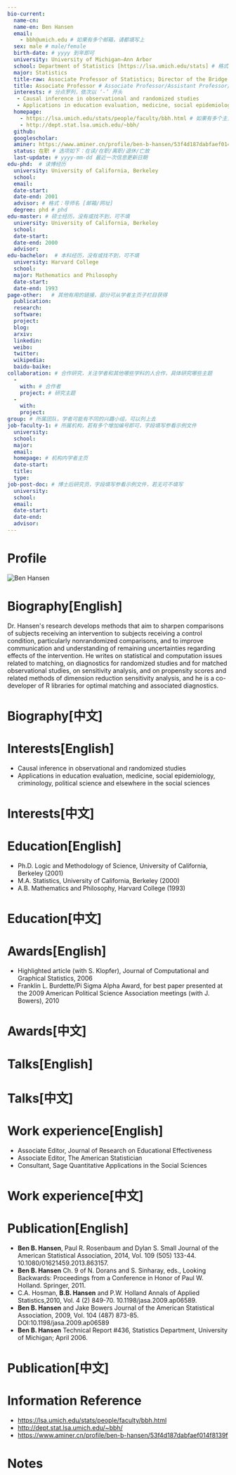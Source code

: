 ```yaml
---
bio-current:
  name-cn: 
  name-en: Ben Hansen
  email: 
    - bbh@umich.edu # 如果有多个邮箱，请都填写上
  sex: male # male/female
  birth-date: # yyyy 到年即可
  university: University of Michigan—Ann Arbor 
  school: Department of Statistics [https://lsa.umich.edu/stats] # 格式：学院名称[学院官网链接]
  major: Statistics
  title-raw: Associate Professor of Statistics; Director of the Bridge Program; Research Associate, Survey Research Center, Institute for Social Research # 主页原始字符串
  title: Associate Professor # Associate Professor/Assistant Professor/Professor
  interests: # 分点罗列，依次以 ‘-’ 开头
   - Causal inference in observational and randomized studies
   - Applications in education evaluation, medicine, social epidemiology, criminology, political science and elsewhere in the social sciences
  homepage: 
    - https://lsa.umich.edu/stats/people/faculty/bbh.html # 如果有多个主页，请都填写上
    - http://dept.stat.lsa.umich.edu/~bbh/
  github: 
  googlescholar:  
  aminer: https://www.aminer.cn/profile/ben-b-hansen/53f4d187dabfaef014f8139f # 从这里查找 https://www.aminer.org/search/person
  status: 在职 # 选项如下：在读/在职/离职/退休/亡故
  last-update: # yyyy-mm-dd 最近一次信息更新日期
edu-phd:  # 读博经历
  university: University of California, Berkeley
  school: 
  email: 
  date-start: 
  date-end: 2001
  advisor: # 格式：导师名 [邮箱/网址]
  degree: phd # phd
edu-master: # 硕士经历，没有或找不到，可不填
  university: University of California, Berkeley
  school: 
  date-start: 
  date-end: 2000
  advisor:
edu-bachelor:  # 本科经历，没有或找不到，可不填
  university: Harvard College
  school: 
  major: Mathematics and Philosophy
  date-start: 
  date-end: 1993
page-other:   # 其他有用的链接，部分可从学者主页子栏目获得
  publication: 
  research: 
  software: 
  project: 
  blog: 
  arxiv: 
  linkedin: 
  weibo:
  twitter:
  wikipedia:
  baidu-baike:
collaboration: # 合作研究，关注学者和其他哪些学科的人合作，具体研究哪些主题
  - 
    with: # 合作者
    project: # 研究主题
  - 
    with: 
    project: 
group: # 所属团队，学者可能有不同的兴趣小组，可以列上去
job-faculty-1: # 所属机构，若有多个增加编号即可，字段填写参看示例文件
  university: 
  school: 
  major: 
  email: 
  homepage: # 机构内学者主页
  date-start: 
  title: 
  type: 
job-post-doc: # 博士后研究员，字段填写参看示例文件，若无可不填写
  university: 
  school: 
  email: 
  date-start: 
  date-end: 
  advisor: 
---
```


# Profile

![Ben Hansen](https://lsa.umich.edu/content/michigan-lsa/stats/en/people/faculty/bbh/jcr:content/profileImage.transform/profile_square/image.jpg)

# Biography[English]

Dr. Hansen's research develops methods that aim to sharpen comparisons of subjects receiving an intervention to subjects receiving a control condition, particularly nonrandomized comparisons, and to improve communication and understanding of remaining uncertainties regarding effects of the intervention. He writes on statistical and computation issues related to matching, on diagnostics for randomized studies and for matched observational studies, on sensitivity analysis, and on propensity scores and related methods of dimension reduction sensitivity analysis, and he is a co-developer of R libraries for optimal matching and associated diagnostics.

# Biography[中文]

# Interests[English]

 - Causal inference in observational and randomized studies
 - Applications in education evaluation, medicine, social epidemiology, criminology, political science and elsewhere in the social sciences

# Interests[中文]

# Education[English]

 - Ph.D. Logic and Methodology of Science, University of California, Berkeley (2001)
 - M.A. Statistics, University of California, Berkeley (2000)
 - A.B. Mathematics and Philosophy, Harvard College (1993)

# Education[中文]

# Awards[English]

 - Highlighted article (with S. Klopfer), Journal of Computational and Graphical Statistics, 2006
 - Franklin L. Burdette/Pi Sigma Alpha Award, for best paper presented at the 2009 American Political Science Association meetings (with J. Bowers), 2010

# Awards[中文]

# Talks[English]

# Talks[中文]

# Work experience[English]

 - Associate Editor, Journal of Research on Educational Effectiveness
 - Associate Editor, The American Statistician
 - Consultant, Sage Quantitative Applications in the Social Sciences

# Work experience[中文]

# Publication[English]

 - **Ben B. Hansen**, Paul R. Rosenbaum and Dylan S. Small Journal of the American Statistical Association, 2014, Vol. 109 (505) 133-44. 10.1080/01621459.2013.863157.
 - **Ben B. Hansen** Ch. 9 of N. Dorans and S. Sinharay, eds., Looking Backwards: Proceedings from a Conference in Honor of Paul W. Holland. Springer, 2011.
 - C.A. Hosman, **B.B. Hansen** and P.W. Holland Annals of Applied Statistics,2010, Vol. 4 (2) 849-70. 10.1198/jasa.2009.ap06589.
 - **Ben B. Hansen** and Jake Bowers Journal of the American Statistical Association, 2009, Vol. 104 (487) 873-85. DOI:10.1198/jasa.2009.ap06589
 - **Ben B. Hansen** Technical Report #436, Statistics Department, University of Michigan; April 2006.


# Publication[中文]

# Information Reference

  - https://lsa.umich.edu/stats/people/faculty/bbh.html
  - http://dept.stat.lsa.umich.edu/~bbh/ 
  - https://www.aminer.cn/profile/ben-b-hansen/53f4d187dabfaef014f8139f

# Notes